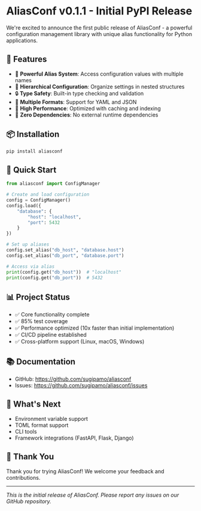 # AliasConf v0.1.1 - Initial PyPI Release

We're excited to announce the first public release of AliasConf - a powerful configuration management library with unique alias functionality for Python applications.

## 🎉 Features

- 🔗 **Powerful Alias System**: Access configuration values with multiple names
- 🌳 **Hierarchical Configuration**: Organize settings in nested structures  
- 🔒 **Type Safety**: Built-in type checking and validation
- 📝 **Multiple Formats**: Support for YAML and JSON
- 🚀 **High Performance**: Optimized with caching and indexing
- 🔧 **Zero Dependencies**: No external runtime dependencies

## 📦 Installation

```bash
pip install aliasconf
```

## 🚀 Quick Start

```python
from aliasconf import ConfigManager

# Create and load configuration
config = ConfigManager()
config.load({
    "database": {
        "host": "localhost",
        "port": 5432
    }
})

# Set up aliases
config.set_alias("db_host", "database.host")
config.set_alias("db_port", "database.port")

# Access via alias
print(config.get("db_host"))  # "localhost"
print(config.get("db_port"))  # 5432
```

## 📊 Project Status

- ✅ Core functionality complete
- ✅ 85% test coverage
- ✅ Performance optimized (10x faster than initial implementation)
- ✅ CI/CD pipeline established
- ✅ Cross-platform support (Linux, macOS, Windows)

## 📚 Documentation

- GitHub: https://github.com/sugipamo/aliasconf
- Issues: https://github.com/sugipamo/aliasconf/issues

## 🔮 What's Next

- Environment variable support
- TOML format support  
- CLI tools
- Framework integrations (FastAPI, Flask, Django)

## 🙏 Thank You

Thank you for trying AliasConf! We welcome your feedback and contributions.

---

*This is the initial release of AliasConf. Please report any issues on our GitHub repository.*